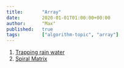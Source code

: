 ```yaml
---
title:       "Array"
date:        2020-01-01T01:00:00+00:00
author:      "Max"
published:   true
tags:        ["algorithm-topic", "array"]
---
```


1. [Trapping rain water](../../question/2020_06_10_array_trapping_rain_water)
2. [Spiral Matrix](../../question/2020_06_10_array_spiral_matrix)
